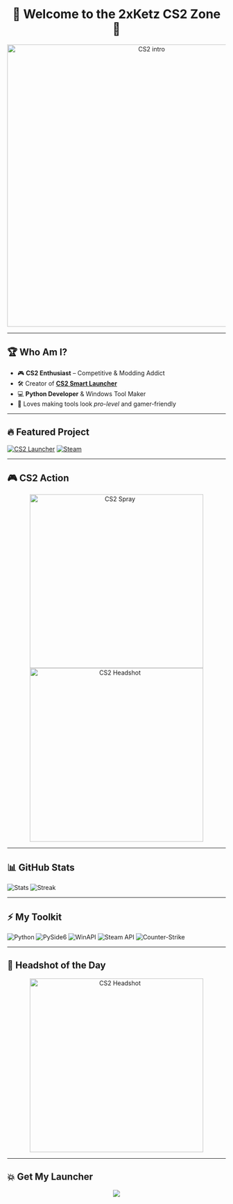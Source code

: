 <!-- HEADER -->
<h1 align="center">🎯 Welcome to the 2xKetz CS2 Zone 🎯</h1>

<p align="center">
  <img src="https://media.giphy.com/media/26AHONQ79FdWZhAI0/giphy.gif" width="650" alt="CS2 intro">
</p>

---

## 🏆 Who Am I?
- 🎮 **CS2 Enthusiast** – Competitive & Modding Addict  
- 🛠 Creator of **[CS2 Smart Launcher](https://github.com/2xKetz/CS2-Launcher/releases/latest/download/CS2_Launcher.exe)**  
- 💻 **Python Developer** & Windows Tool Maker  
- 🎨 Loves making tools look *pro-level* and gamer-friendly  

---

## 🔥 Featured Project
[![CS2 Launcher](https://img.shields.io/badge/CS2%20Launcher-Download-yellow?style=for-the-badge&logo=counter-strike&logoColor=black)](https://github.com/2xKetz/CS2-Launcher/releases/latest/download/CS2_Launcher.exe)
[![Steam](https://img.shields.io/badge/Steam-Profile-000000?style=for-the-badge&logo=steam&logoColor=white)](https://steamcommunity.com/id/YOURSTEAMID)

---

## 🎮 CS2 Action
<p align="center">
  <img src="https://media.giphy.com/media/Xdq8Z0pht2yrj2gdrF/giphy.gif" width="400" alt="CS2 Spray">
  <img src="https://media.giphy.com/media/5xaOcLTbRz2UIdbN0qI/giphy.gif" width="400" alt="CS2 Headshot">
</p>

---

## 📊 GitHub Stats
![Stats](https://github-readme-stats.vercel.app/api?username=2xKetz&show_icons=true&theme=tokyonight&title_color=FFD700&icon_color=FFD700&text_color=FFFFFF&bg_color=0D1117)
![Streak](https://github-readme-streak-stats.herokuapp.com/?user=2xKetz&theme=tokyonight&fire=FFD700&ring=FFD700&currStreakLabel=FFD700)

---

## ⚡ My Toolkit
![Python](https://img.shields.io/badge/Python-FFD43B?style=for-the-badge&logo=python&logoColor=306998)
![PySide6](https://img.shields.io/badge/PySide6-41CD52?style=for-the-badge&logo=qt&logoColor=white)
![WinAPI](https://img.shields.io/badge/WinAPI-0078D6?style=for-the-badge&logo=windows&logoColor=white)
![Steam API](https://img.shields.io/badge/Steam%20API-000000?style=for-the-badge&logo=steam&logoColor=white)
![Counter-Strike](https://img.shields.io/badge/Counter--Strike-FFD700?style=for-the-badge&logo=counter-strike&logoColor=black)

---

## 🎯 Headshot of the Day
<p align="center">
  <img src="https://media.giphy.com/media/26AHONQ79FdWZhAI0/giphy.gif" width="400" alt="CS2 Headshot">
</p>

---

## 💥 Get My Launcher
<p align="center">
  <a href="https://github.com/2xKetz/CS2-Launcher/releases/latest/download/CS2_Launcher.exe">
    <img src="https://img.shields.io/badge/Download-CS2%20Launcher-FFD700?style=for-the-badge&logo=counter-strike&logoColor=black">
  </a>
</p>
